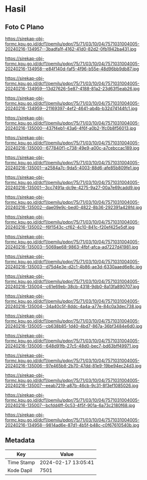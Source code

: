 # Hasil

## Foto C Plano

https://sirekap-obj-formc.kpu.go.id/dcf1/pemilu/pdpr/75/71/03/10/04/7571031004005-20240216-134957--3badfa1f-4162-41d0-82d2-0fb1942ba431.jpg

https://sirekap-obj-formc.kpu.go.id/dcf1/pemilu/pdpr/75/71/03/10/04/7571031004005-20240216-134958--e84f140d-faf5-4f96-b55e-48d96bb9db87.jpg

https://sirekap-obj-formc.kpu.go.id/dcf1/pemilu/pdpr/75/71/03/10/04/7571031004005-20240216-134959--13d27626-5e87-4188-81a2-23d63f5eab26.jpg

https://sirekap-obj-formc.kpu.go.id/dcf1/pemilu/pdpr/75/71/03/10/04/7571031004005-20240216-134959--21169397-4ef2-4641-ab4b-b32d74144fc1.jpg

https://sirekap-obj-formc.kpu.go.id/dcf1/pemilu/pdpr/75/71/03/10/04/7571031004005-20240216-135000--437f4eb1-43a6-4f6f-a0b2-1fc0b8f56013.jpg

https://sirekap-obj-formc.kpu.go.id/dcf1/pemilu/pdpr/75/71/03/10/04/7571031004005-20240216-135000--677840f1-c738-49e9-a00c-a7cebccac189.jpg

https://sirekap-obj-formc.kpu.go.id/dcf1/pemilu/pdpr/75/71/03/10/04/7571031004005-20240216-135001--a2584a7c-9da5-4003-88d6-afe85b809fe1.jpg

https://sirekap-obj-formc.kpu.go.id/dcf1/pemilu/pdpr/75/71/03/10/04/7571031004005-20240216-135001--3cc7491a-dc9e-4275-9a27-00a7e69cadd9.jpg

https://sirekap-obj-formc.kpu.go.id/dcf1/pemilu/pdpr/75/71/03/10/04/7571031004005-20240216-135002--dae09e9c-bed0-4822-8b36-292391a428fd.jpg

https://sirekap-obj-formc.kpu.go.id/dcf1/pemilu/pdpr/75/71/03/10/04/7571031004005-20240216-135002--f6f1543c-cf62-4c10-841c-f20ef425e5df.jpg

https://sirekap-obj-formc.kpu.go.id/dcf1/pemilu/pdpr/75/71/03/10/04/7571031004005-20240216-135003--5069ae68-9863-4fbf-afca-ad7227d41981.jpg

https://sirekap-obj-formc.kpu.go.id/dcf1/pemilu/pdpr/75/71/03/10/04/7571031004005-20240216-135003--d75d4e3e-d2c1-4b86-ae3d-6330aaed6e8c.jpg

https://sirekap-obj-formc.kpu.go.id/dcf1/pemilu/pdpr/75/71/03/10/04/7571031004005-20240216-135004--c61e69eb-38cb-4318-9db0-8a13fa890707.jpg

https://sirekap-obj-formc.kpu.go.id/dcf1/pemilu/pdpr/75/71/03/10/04/7571031004005-20240216-135004--34a40c5f-8ddc-4a4a-a77e-84c0a3dec738.jpg

https://sirekap-obj-formc.kpu.go.id/dcf1/pemilu/pdpr/75/71/03/10/04/7571031004005-20240216-135005--cb638b85-1d40-4bd7-867a-36bf3484e6d0.jpg

https://sirekap-obj-formc.kpu.go.id/dcf1/pemilu/pdpr/75/71/03/10/04/7571031004005-20240216-135006--648d91fb-27c5-48d0-bec7-bd63bff49971.jpg

https://sirekap-obj-formc.kpu.go.id/dcf1/pemilu/pdpr/75/71/03/10/04/7571031004005-20240216-135006--97e465b8-2b70-47dd-81e9-19be94ec24d3.jpg

https://sirekap-obj-formc.kpu.go.id/dcf1/pemilu/pdpr/75/71/03/10/04/7571031004005-20240216-135007--eeab7219-a87b-46cb-9c31-8f3ef1085026.jpg

https://sirekap-obj-formc.kpu.go.id/dcf1/pemilu/pdpr/75/71/03/10/04/7571031004005-20240216-135007--bcfdd4ff-0c53-4f5f-901a-6a73c2180f68.jpg

https://sirekap-obj-formc.kpu.go.id/dcf1/pemilu/pdpr/75/71/03/10/04/7571031004005-20240216-134958--9814ad6e-87d1-4b5f-b48c-c0f67610540b.jpg


## Metadata

| Key        | Value               |
| ---------- | ------------------- |
| Time Stamp | 2024-02-17 13:05:41 |
| Kode Dapil | 7501                |



